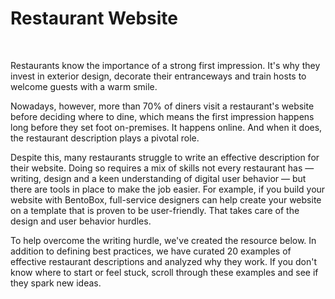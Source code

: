 # Restaurant Website
<br>

Restaurants know the importance of a strong first impression. It's why they invest in exterior design, decorate their entranceways and train hosts to welcome guests with a warm smile. 

Nowadays, however, more than 70% of diners visit a restaurant's website before deciding where to dine, which means the first impression happens long before they set foot on-premises. It happens online. And when it does, the restaurant description plays a pivotal role.

Despite this, many restaurants struggle to write an effective description for their website. Doing so requires a mix of skills not every restaurant has — writing, design and a keen understanding of digital user behavior — but there are tools in place to make the job easier. For example, if you build your website with BentoBox, full-service designers can help create your website on a template that is proven to be user-friendly. That takes care of the design and user behavior hurdles.

To help overcome the writing hurdle, we've created the resource below. In addition to defining best practices, we have curated 20 examples of effective restaurant descriptions and analyzed why they work. If you don't know where to start or feel stuck, scroll through these examples and see if they spark new ideas.
